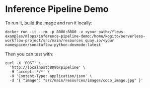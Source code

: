 # Inference Pipeline Demo

To run it, [build the image](../inference-pipeline-demo/) and run it locally:

```shell
docker run -it --rm -p 8080:8080 -v <your path>/flows-examples/mlops/inference-pipeline-demo:/home/kogito/serverless-workflow-project/src/main/resources quay.io/<your namespace>/sonataflow-python-devmode:latest
```

Then you can test with:

```shell
curl -X 'POST' \
  'http://localhost:8080/pipeline' \
  -H 'accept: */*' \
  -H 'Content-Type: application/json' \
  -d '{ "image": "src/main/resources/images/coco_image.jpg" }'
```
